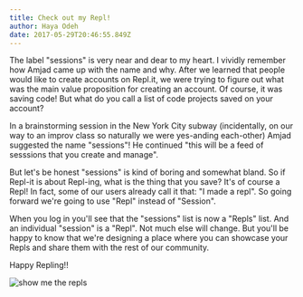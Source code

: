 ```yaml
---
title: Check out my Repl!
author: Haya Odeh
date: 2017-05-29T20:46:55.849Z
---
```


The label "sessions" is very near and dear to my heart. I vividly remember how
Amjad came up with the name and why. After we learned that people would like to
create accounts on Repl.it, we were trying to figure out what was the main value
proposition for creating an account. Of course, it was saving code! But what do
you call a list of code projects saved on your account?

In a brainstorming session in the New York City subway (incidentally, on our way
to an improv class so naturally we were yes-anding each-other) Amjad suggested
the name "sessions"! He continued "this will be a feed of sesssions that you
create and manage".

But let's be honest "sessions" is kind of boring and somewhat bland. So if
Repl-it is about Repl-ing, what is the thing that you save? It's of course a
Repl! In fact, some of our users already call it that: "I made a repl". So going
forward we're going to use "Repl" instead of "Session".

When you log in you'll see that the "sessions" list is now a "Repls" list. And
an individual "session" is a "Repl". Not much else will change. But you'll be
happy to know that we're designing a place where you can showcase your Repls and
share them with the rest of our community.

Happy Repling!!

![show me the repls](/public/images/blog/showmetherepls.jpg)